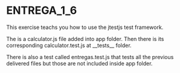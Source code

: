 # ENTREGA_1_6

This exercise teachs you how to use the jtestjs test framework.

The is a calculator.js file added into app folder.
Then there is its corresponding calculator.test.js at \_\_tests\_\_ folder.

There is also a test called entregas.test.js that tests all the previous delivered files but those are not included inside app folder.

